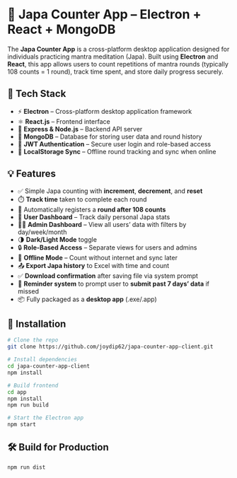 # 🧘 Japa Counter App – Electron + React + MongoDB

The **Japa Counter App** is a cross-platform desktop application designed for individuals practicing mantra meditation (Japa). Built using **Electron** and **React**, this app allows users to count repetitions of mantra rounds (typically 108 counts = 1 round), track time spent, and store daily progress securely.

## 🔧 Tech Stack

- ⚡ **Electron** – Cross-platform desktop application framework
- ⚛️ **React.js** – Frontend interface
- 🧩 **Express & Node.js** – Backend API server
- 🍃 **MongoDB** – Database for storing user data and round history
- 🔐 **JWT Authentication** – Secure user login and role-based access
- 💾 **LocalStorage Sync** – Offline round tracking and sync when online

## 💡 Features

- ✅ Simple Japa counting with **increment**, **decrement**, and **reset**
- ⏱️ **Track time** taken to complete each round
- 🔁 Automatically registers a **round after 108 counts**
- 🙋 **User Dashboard** – Track daily personal Japa stats
- 🧑‍💼 **Admin Dashboard** – View all users’ data with filters by day/week/month
- 🌗 **Dark/Light Mode** toggle
- 🔒 **Role-Based Access** – Separate views for users and admins
- 📴 **Offline Mode** – Count without internet and sync later
- 📤 **Export Japa history** to Excel with time and count
- ✅ **Download confirmation** after saving file via system prompt
- 🔔 **Reminder system** to prompt user to **submit past 7 days’ data** if missed
- 📦 Fully packaged as a **desktop app** (.exe/.app)

## 📁 Installation

```bash
# Clone the repo
git clone https://github.com/joydip62/japa-counter-app-client.git

# Install dependencies
cd japa-counter-app-client
npm install

# Build frontend
cd app
npm install
npm run build

# Start the Electron app
npm start
```

## 🛠 Build for Production

```bash
npm run dist
```
